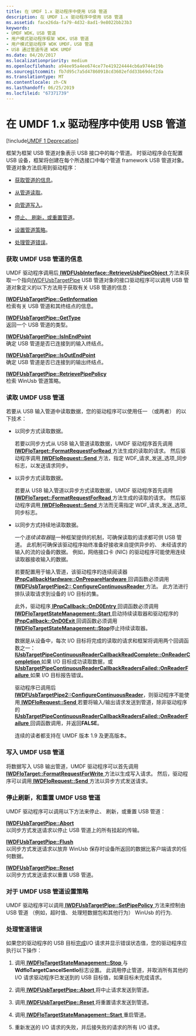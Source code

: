 ```yaml
---
title: 在 UMDF 1.x 驱动程序中使用 USB 管道
description: 在 UMDF 1.x 驱动程序中使用 USB 管道
ms.assetid: face26da-fa79-4d32-8ad1-9e8022bb23b3
keywords:
- UMDF WDK，USB 管道
- 用户模式驱动程序框架 WDK，USB 管道
- 用户模式驱动程序 WDK UMDF，USB 管道
- USB 通过管道传递 WDK UMDF
ms.date: 04/20/2017
ms.localizationpriority: medium
ms.openlocfilehash: a94ee95a4ee674ce77e419224444cb6a9744e19b
ms.sourcegitcommit: fb7d95c7a5d47860918cd3602efdd33b69dcf2da
ms.translationtype: MT
ms.contentlocale: zh-CN
ms.lasthandoff: 06/25/2019
ms.locfileid: "67371739"
---
```

# <a name="working-with-usb-pipes-in-umdf-1x-drivers"></a>在 UMDF 1.x 驱动程序中使用 USB 管道


[!include[UMDF 1 Deprecation](../umdf-1-deprecation.md)]

框架为框架 USB 管道对象表示 USB 接口中的每个管道。 时驱动程序会在配置 USB 设备，框架将创建在每个所选接口中每个管道 framework USB 管道对象。 管道对象方法启用到驱动程序：

-   [获取管道的信息](#obtaining-umdf-usb-pipe-information)。

-   [从管道读取](#reading-from-a-umdf-usb-pipe)。

-   [向管道写入](#writing-to-a-umdf-usb-pipe)。

-   [停止、 刷新，或重置管道](#stopping-flushing)。

-   [设置管道策略](#setting-pipe-policy)。

-   [处理管道错误](#handling-pipe-errors)。

### <a name="obtaining-umdf-usb-pipe-information"></a>获取 UMDF USB 管道的信息

UMDF 驱动程序调用后[ **IWDFUsbInterface::RetrieveUsbPipeObject** ](https://docs.microsoft.com/windows-hardware/drivers/ddi/content/wudfusb/nf-wudfusb-iwdfusbinterface-retrieveusbpipeobject)方法来获取一个指向[IWDFUsbTargetPipe](https://docs.microsoft.com/windows-hardware/drivers/ddi/content/wudfusb/nn-wudfusb-iwdfusbtargetpipe) USB 管道对象的接口驱动程序可以调用 USB 管道对象定义的以下方法用于获取有关 USB 管道的信息：

<a href="" id="iwdfusbtargetpipe--getinformation"></a>[**IWDFUsbTargetPipe::GetInformation**](https://docs.microsoft.com/windows-hardware/drivers/ddi/content/wudfusb/nf-wudfusb-iwdfusbtargetpipe-getinformation)  
检索有关 USB 管道和其终结点的信息。

<a href="" id="iwdfusbtargetpipe--gettype"></a>[**IWDFUsbTargetPipe::GetType**](https://docs.microsoft.com/windows-hardware/drivers/ddi/content/wudfusb/nf-wudfusb-iwdfusbtargetpipe-gettype)  
返回一个 USB 管道的类型。

<a href="" id="iwdfusbtargetpipe--isinendpoint"></a>[**IWDFUsbTargetPipe::IsInEndPoint**](https://docs.microsoft.com/windows-hardware/drivers/ddi/content/wudfusb/nf-wudfusb-iwdfusbtargetpipe-isinendpoint)  
确定 USB 管道是否已连接到的输入终结点。

<a href="" id="iwdfusbtargetpipe--isoutendpoint"></a>[**IWDFUsbTargetPipe::IsOutEndPoint**](https://docs.microsoft.com/windows-hardware/drivers/ddi/content/wudfusb/nf-wudfusb-iwdfusbtargetpipe-isoutendpoint)  
确定 USB 管道是否已连接到的输出终结点。

<a href="" id="iwdfusbtargetpipe--retrievepipepolicy"></a>[**IWDFUsbTargetPipe::RetrievePipePolicy**](https://docs.microsoft.com/windows-hardware/drivers/ddi/content/wudfusb/nf-wudfusb-iwdfusbtargetpipe-retrievepipepolicy)  
检索 WinUsb 管道策略。

### <a name="reading-from-a-umdf-usb-pipe"></a>读取 UMDF USB 管道

若要从 USB 输入管道中读取数据，您的驱动程序可以使用任一 （或两者） 的以下技术：

-   以同步方式读取数据。

    若要以同步方式从 USB 输入管道读取数据，UMDF 驱动程序首先调用[ **IWDFIoTarget::FormatRequestForRead** ](https://docs.microsoft.com/windows-hardware/drivers/ddi/content/wudfddi/nf-wudfddi-iwdfiotarget-formatrequestforread)方法生成的读取的请求。 然后驱动程序调用[ **IWDFIoRequest::Send** ](https://docs.microsoft.com/windows-hardware/drivers/ddi/content/wudfddi/nf-wudfddi-iwdfiorequest-send)方法，指定 WDF\_请求\_发送\_选项\_同步标志，以发送请求同步。

-   以异步方式读取数据。

    若要从 USB 输入管道以异步方式读取数据，UMDF 驱动程序首先调用[ **IWDFIoTarget::FormatRequestForRead** ](https://docs.microsoft.com/windows-hardware/drivers/ddi/content/wudfddi/nf-wudfddi-iwdfiotarget-formatrequestforread)方法生成的读取的请求。 然后驱动程序调用[ **IWDFIoRequest::Send** ](https://docs.microsoft.com/windows-hardware/drivers/ddi/content/wudfddi/nf-wudfddi-iwdfiorequest-send)方法而无需指定 WDF\_请求\_发送\_选项\_同步标志。

-   以同步方式持续地读取数据。

    一个*连续读取器*是一种框架提供的机制，可确保读取的请求都可供 USB 管道。 此机制可确保该驱动程序始终准备好接收来自提供异步的、 未经请求的输入的流的设备的数据。 例如，网络接口卡 (NIC) 的驱动程序可能使用连续读取器接收输入的数据。

    若要配置用于输入管道，该驱动程序的连续阅读器[ **IPnpCallbackHardware::OnPrepareHardware** ](https://docs.microsoft.com/windows-hardware/drivers/ddi/content/wudfddi/nf-wudfddi-ipnpcallbackhardware-onpreparehardware)回调函数必须调用[ **IWDFUsbTargetPipe2:: ConfigureContinuousReader** ](https://docs.microsoft.com/windows-hardware/drivers/ddi/content/wudfusb/nf-wudfusb-iwdfusbtargetpipe2-configurecontinuousreader)方法。 此方法进行排队读取请求到设备的 I/O 目标的集。

    此外，驱动程序[ **IPnpCallback::OnD0Entry** ](https://docs.microsoft.com/windows-hardware/drivers/ddi/content/wudfddi/nf-wudfddi-ipnpcallback-ond0entry)回调函数必须调用[ **IWDFIoTargetStateManagement::Start** ](https://docs.microsoft.com/windows-hardware/drivers/ddi/content/wudfddi/nf-wudfddi-iwdfiotargetstatemanagement-start)启动持续读取器和驱动程序的[ **IPnpCallback::OnD0Exit** ](https://docs.microsoft.com/windows-hardware/drivers/ddi/content/wudfddi/nf-wudfddi-ipnpcallback-ond0exit)回调函数必须调用[ **IWDFIoTargetStateManagement::Stop**](https://docs.microsoft.com/windows-hardware/drivers/ddi/content/wudfddi/nf-wudfddi-iwdfiotargetstatemanagement-stop)停止持续读取器。

    数据是从设备中，每次 I/O 目标将完成的读取的请求和框架将调用两个回调函数之一：[**IUsbTargetPipeContinuousReaderCallbackReadComplete::OnReaderCompletion** ](https://docs.microsoft.com/windows-hardware/drivers/ddi/content/wudfusb/nf-wudfusb-iusbtargetpipecontinuousreadercallbackreadcomplete-onreadercompletion)如果 I/O 目标成功读取数据，或[ **IUsbTargetPipeContinuousReaderCallbackReadersFailed::OnReaderFailure** ](https://docs.microsoft.com/windows-hardware/drivers/ddi/content/wudfusb/nf-wudfusb-iusbtargetpipecontinuousreadercallbackreadersfailed-onreaderfailure)如果 I/O 目标报告错误。

    驱动程序已调用后[ **IWDFUsbTargetPipe2::ConfigureContinuousReader**](https://docs.microsoft.com/windows-hardware/drivers/ddi/content/wudfusb/nf-wudfusb-iwdfusbtargetpipe2-configurecontinuousreader)，则驱动程序不能使用[ **IWDFIoRequest::Send** ](https://docs.microsoft.com/windows-hardware/drivers/ddi/content/wudfddi/nf-wudfddi-iwdfiorequest-send)若要将输入/输出请求发送到管道，除非驱动程序的[ **IUsbTargetPipeContinuousReaderCallbackReadersFailed::OnReaderFailure** ](https://docs.microsoft.com/windows-hardware/drivers/ddi/content/wudfusb/nf-wudfusb-iusbtargetpipecontinuousreadercallbackreadersfailed-onreaderfailure)回调函数调用，并返回**FALSE**。

    连续的读者都支持在 UMDF 版本 1.9 及更高版本。

### <a name="writing-to-a-umdf-usb-pipe"></a>写入 UMDF USB 管道

将数据写入 USB 输出管道，UMDF 驱动程序可以首先调用[ **IWDFIoTarget::FormatRequestForWrite** ](https://docs.microsoft.com/windows-hardware/drivers/ddi/content/wudfddi/nf-wudfddi-iwdfiotarget-formatrequestforwrite)方法以生成写入请求。 然后，驱动程序可以调用[ **IWDFIoRequest::Send** ](https://docs.microsoft.com/windows-hardware/drivers/ddi/content/wudfddi/nf-wudfddi-iwdfiorequest-send)方法以异步方式发送请求。

### <a href="" id="stopping-flushing"></a>停止刷新，和重置 UMDF USB 管道

UMDF 驱动程序可以调用以下方法来停止、 刷新，或重置 USB 管道：

<a href="" id="iwdfusbtargetpipe--abort"></a>[**IWDFUsbTargetPipe::Abort**](https://docs.microsoft.com/windows-hardware/drivers/ddi/content/wudfusb/nf-wudfusb-iwdfusbtargetpipe-abort)  
以同步方式发送请求以停止 USB 管道上的所有挂起的传输。

<a href="" id="iwdfusbtargetpipe--flush"></a>[**IWDFUsbTargetPipe::Flush**](https://docs.microsoft.com/windows-hardware/drivers/ddi/content/wudfusb/nf-wudfusb-iwdfusbtargetpipe-flush)  
以同步方式发送请求以放弃 WinUsb 保存时设备所返回的数据比客户端请求的任何数据。

<a href="" id="iwdfusbtargetpipe--reset"></a>[**IWDFUsbTargetPipe::Reset**](https://docs.microsoft.com/windows-hardware/drivers/ddi/content/wudfusb/nf-wudfusb-iwdfusbtargetpipe-reset)  
以同步方式发送请求以重置 USB 管道。

### <a href="" id="setting-pipe-policy"></a>对于 UMDF USB 管道设置策略

UMDF 驱动程序可以调用[ **IWDFUsbTargetPipe::SetPipePolicy** ](https://docs.microsoft.com/windows-hardware/drivers/ddi/content/wudfusb/nf-wudfusb-iwdfusbtargetpipe-setpipepolicy)方法来控制由 USB 管道 （例如，超时值、 处理短数据包和其他行为） WinUsb 的行为.

### <a name="handling-pipe-errors"></a>处理管道错误

如果您的驱动程序的 USB 目标[完成](completing-i-o-requests.md)I/O 请求并显示错误状态值，您的驱动程序应执行以下操作：

1.  调用[ **IWDFIoTargetStateManagement::Stop** ](https://docs.microsoft.com/windows-hardware/drivers/ddi/content/wudfddi/nf-wudfddi-iwdfiotargetstatemanagement-stop)与**WdfIoTargetCancelSentIo**标志设置。 此调用停止管道，并取消所有其他的 I/O 请求驱动程序已发送到的 USB 目标值，如果目标未完成请求。

2.  调用[ **IWDFUsbTargetPipe::Abort** ](https://docs.microsoft.com/windows-hardware/drivers/ddi/content/wudfusb/nf-wudfusb-iwdfusbtargetpipe-abort)将中止请求发送到管道。

3.  调用[ **IWDFUsbTargetPipe::Reset** ](https://docs.microsoft.com/windows-hardware/drivers/ddi/content/wudfusb/nf-wudfusb-iwdfusbtargetpipe-reset)将重置请求发送到管道。

4.  调用[ **IWDFIoTargetStateManagement::Start** ](https://docs.microsoft.com/windows-hardware/drivers/ddi/content/wudfddi/nf-wudfddi-iwdfiotargetstatemanagement-start)重启管道。

5.  重新发送的 I/O 请求的失败，并后接失败的请求的所有 I/O 请求。

 

 





